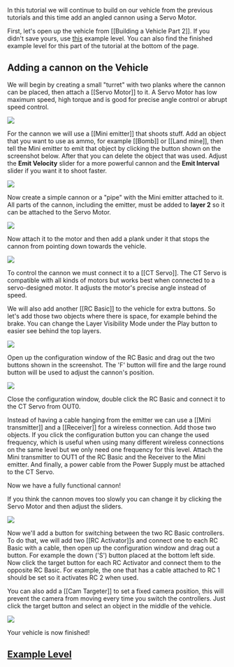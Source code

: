 In this tutorial we will continue to build on our vehicle from the previous tutorials and this time add an angled cannon using a Servo Motor.

First, let's open up the vehicle from [[Building a Vehicle Part 2]]. If you didn't save yours, use [this](https://archive.principia-web.se/level/5383) example level. You can also find the finished example level for this part of the tutorial at the bottom of the page.

## Adding a cannon on the Vehicle
We will begin by creating a small "turret" with two planks where the cannon can be placed, then attach a [[Servo Motor]] to it. A Servo Motor has low maximum speed, high torque and is good for precise angle control or abrupt speed control.

![](/wiki/images/imgur/Br5vo26.webp)

For the cannon we will use a [[Mini emitter]] that shoots stuff. Add an object that you want to use as ammo, for example [[Bomb]] or [[Land mine]], then tell the Mini emitter to emit that object by clicking the button shown on the screenshot below. After that you can delete the object that was used. Adjust the **Emit Velocity** slider for a more powerful cannon and the **Emit Interval** slider if you want it to shoot faster.

![](/wiki/images/imgur/8UTv0On.webp)

Now create a simple cannon or a "pipe" with the Mini emitter attached to it. All parts of the cannon, including the emitter, must be added to **layer 2** so it can be attached to the Servo Motor.

![](/wiki/images/imgur/VBZj1e9.webp)

Now attach it to the motor and then add a plank under it that stops the cannon from pointing down towards the vehicle.

![](/wiki/images/imgur/osXNaL6.webp)

To control the cannon we must connect it to a [[CT Servo]]. The CT Servo is compatible with all kinds of motors but works best when connected to a servo-designed motor. It adjusts the motor's precise angle instead of speed.

We will also add another [[RC Basic]] to the vehicle for extra buttons. So let's add those two objects where there is space, for example behind the brake. You can change the Layer Visibility Mode under the Play button to easier see behind the top layers.

![](/wiki/images/imgur/zMxrG7L.webp)

Open up the configuration window of the RC Basic and drag out the two buttons shown in the screenshot. The 'F' button will fire and the large round button will be used to adjust the cannon's position.

![](/wiki/images/imgur/z1YVd3Y.webp)

Close the configuration window, double click the RC Basic and connect it to the CT Servo from OUT0.

Instead of having a cable hanging from the emitter we can use a [[Mini transmitter]] and a [[Receiver]] for a wireless connection. Add those two objects. If you click the configuration button you can change the used frequency, which is useful when using many different wireless connections on the same level but we only need one frequency for this level. Attach the Mini transmitter to OUT1 of the RC Basic and the Receiver to the Mini emitter. And finally, a power cable from the Power Supply must be attached to the CT Servo.

Now we have a fully functional cannon!

If you think the cannon moves too slowly you can change it by clicking the Servo Motor and then adjust the sliders.

![](/wiki/images/imgur/mLUaOAF.webp)

Now we'll add a button for switching between the two RC Basic controllers. To do that, we will add two [[RC Activator]]s and connect one to each RC Basic with a cable, then open up the configuration window and drag out a button. For example the down ('S') button placed at the bottom left side. Now click the target button for each RC Activator and connect them to the opposite RC Basic. For example, the one that has a cable attached to RC 1 should be set so it activates RC 2 when used.

You can also add a [[Cam Targeter]] to set a fixed camera position, this will prevent the camera from moving every time you switch the controllers. Just click the target button and select an object in the middle of the vehicle.

![](/wiki/images/imgur/FdDTD8r.webp)

Your vehicle is now finished!

## [Example Level](https://archive.principia-web.se/level/5523)
